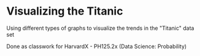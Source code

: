 # Visualizing the Titanic
Using different types of graphs to visualize the trends in the "Titanic" data set



Done as classwork for HarvardX - PH125.2x (Data Science: Probability)

